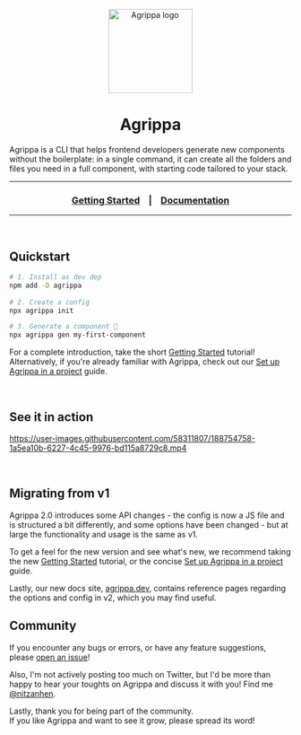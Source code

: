 <p align="center">
  <img src="https://www.agrippa.dev/agrippa.svg" align="center" width="150px" alt="Agrippa logo" />
  <h1 display="inline" align="center"><strong>Agrippa</strong></h1>
</p>

Agrippa is a CLI that helps frontend developers generate new components without the boilerplate: in a single command, it can create all the folders and files you need in a full component, with starting code tailored to your stack.

<hr/>
  <h3 align="center">
    <strong>
      <a href="https://github.com/NitzanHen/agrippa">Getting Started</a>
      &nbsp;&nbsp;&nbsp;|&nbsp;&nbsp;&nbsp;
      <a href="https://github.com/NitzanHen/agrippa">Documentation</a>
    </strong>
  </h3>
<hr/>

<br/>

## Quickstart

```bash
# 1. Install as dev dep
npm add -D agrippa
 
# 2. Create a config
npx agrippa init

# 3. Generate a component 🚀
npx agrippa gen my-first-component
```

For a complete introduction, take the short [Getting Started](https://www.agrippa.dev/getting-started/) tutorial! <br/>
Alternatively, if you're already familiar with Agrippa, check out our [Set up Agrippa in a project](https://www.agrippa.dev/guides/setup-agrippa-in-a-project/) guide.

<br/>

## See it in action

https://user-images.githubusercontent.com/58311807/188754758-1a5ea10b-6227-4c45-9976-bd115a8729c8.mp4

<br/>

## Migrating from v1

Agrippa 2.0 introduces some API changes - the config is now a JS file and is structured a bit differently, and some options have been changed - but at large the functionality and usage is the same as v1.

To get a feel for the new version and see what's new, we recommend taking the new [Getting Started](https://www.agrippa.dev/getting-started/) tutorial, or the concise [Set up Agrippa in a project](https://www.agrippa.dev/guides/setup-agrippa-in-a-project/) guide.

Lastly, our new docs site, [agrippa.dev](https://www.agrippa.dev), contains reference pages regarding the options and config in v2, which you may find useful.

## Community

If you encounter any bugs or errors, or have any feature suggestions, please [open an issue](https://github.com/NitzanHen/agrippa/issues)!

Also, I'm not actively posting too much on Twitter, but I'd be more than happy to hear your toughts on Agrippa and discuss it with you! Find me [@nitzanhen](https://twitter.com/nitzanhen).

Lastly, thank you for being part of the community. <br/>
If you like Agrippa and want to see it grow, please spread its word!
